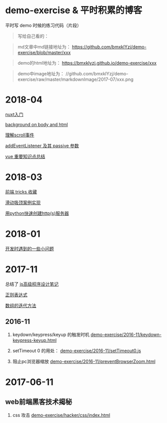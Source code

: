 # demo-exercise & 平时积累的博客
平时写 demo 时候的练习代码（片段）

>写给自己看的：

>md文章中md链接地址为：
https://github.com/bmxklYzj/demo-exercise/blob/master/xxx

>demo的html地址为：
https://bmxklyzj.github.io/demo-exercise/xxx

>demo中image地址为：
//github.com/bmxklYzj/demo-exercise/raw/master/markdownImage/2017-07/xxx.png

# 2018-04

[nuxt入门](https://github.com/bmxklYzj/demo-exercise/blob/master/2018-05/nuxt/nuxt.md)


[background on body and html](https://github.com/bmxklYzj/demo-exercise/blob/master/2018-05/html_and_body/html_and_body.md)

[理解scroll事件](https://github.com/bmxklYzj/demo-exercise/blob/master/2018-05/scroll/scroll.md)

[addEventListener 及其 passive 参数](https://github.com/bmxklYzj/demo-exercise/blob/master/2018-04/addEventListener.md)

[vue 重要知识点总结](https://github.com/bmxklYzj/demo-exercise/blob/master/2018-03/vue/vue.md)

# 2018-03

[前端 tricks 收藏](https://github.com/bmxklYzj/demo-exercise/blob/master/js/js-tricks.md)

[滑动吸顶案例实现](https://github.com/bmxklYzj/demo-exercise/blob/master/2018-03/scroll-and-sticky/scroll-and-sticky.md)

[用python快速创建http(s)服务器](https://github.com/bmxklYzj/demo-exercise/blob/master/2018-03/user-python-to-create-web-server.md)


# 2018-01
[开发时遇到的一些小问题](https://github.com/bmxklYzj/demo-exercise/blob/master/2017-08/iframe/README.md)

# 2017-11

总结了 [js高级程序设计笔记](https://github.com/bmxklYzj/demo-exercise/blob/master/js/js高级程序设计笔记.md)

[正则表达式](https://github.com/bmxklYzj/demo-exercise/blob/master/js/正则表达式.md)

[数组的迭代方法](https://github.com/bmxklYzj/demo-exercise/blob/master/js/数组的迭代方法.md)

## 2016-11

1. keydown/keypress/keyup 的触发时机 [demo-exercise/2016-11/keydown-keypress-keyup.html](demo-exercise/2016-11/keydown-keypress-keyup.html)

2. setTimeout 0 的用处： [demo-exercise/2016-11/setTimeout0.js](demo-exercise/2016-11/setTimeout0.js)

3. 阻止pc浏览器缩放
[demo-exercise/2016-11/preventBrowserZoom.html](demo-exercise/2016-11/preventBrowserZoom.html)


# 2017-06-11

## web前端黑客技术揭秘

1. css 攻击
[demo-exercise/hacker/css/index.html](demo-exercise/hacker/css/index.html)
